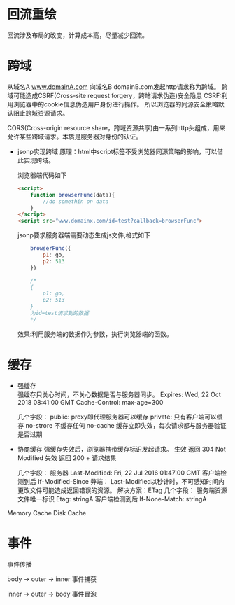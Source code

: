 # 回流重绘
回流涉及布局的改变，计算成本高，尽量减少回流。

# 跨域
从域名A www.domainA.com 向域名B domainB.com发起http请求称为跨域。
跨域可能造成CSRF(Cross-site request forgery，跨站请求伪造)安全隐患
CSRF:利用浏览器中的cookie信息伪造用户身份进行操作。
所以浏览器的同源安全策略默认阻止跨域资源请求。

CORS(Cross-origin resource share，跨域资源共享)由一系列http头组成，用来允许某些跨域请求。本质是服务器对身份的认证。

- jsonp实现跨域
    原理：html中script标签不受浏览器同源策略的影响，可以借此实现跨域。
    

    浏览器端代码如下
    ```html
    <script>
        function browserFunc(data){
            //do somethin on data
        }
    </script>
    <script src="www.domainx.com/id=test?callback=browserFunc">

    ```

    jsonp要求服务器端需要动态生成js文件,格式如下
    
    ```js
        browserFunc({
            p1: go,
            p2: 513
        })

        /*
        {
            p1: go,
            p2: 513
        }
        为id=test请求到的数据
        */
    ```

    效果:利用服务端的数据作为参数，执行浏览器端的函数。

# 缓存

- 强缓存    
    强缓存只关心时间，不关心数据是否与服务器同步。
    Expires: Wed, 22 Oct 2018 08:41:00 GMT
    Cache-Control: max-age=300
    
    几个字段：
    public: proxy即代理服务器可以缓存
    private: 只有客户端可以缓存
    no-strore 不缓存任何
    no-cache 缓存立即失效，每次请求都与服务器验证是否过期

- 协商缓存
    强缓存失效后，浏览器携带缓存标识发起请求。
    生效 返回 304 Not Modified
    失效 返回 200 + 请求结果

    几个字段：
    服务器 Last-Modified: Fri, 22 Jul 2016 01:47:00 GMT
    客户端检测到后 If-Modified-Since
    弊端：
    Last-Modified以秒计时，不可感知时间内更改文件可能造成返回错误的资源。
    解决方案：ETag
    几个字段：
    服务端资源文件唯一标识 Etag: stringA
    客户端检测到后 If-None-Match: stringA



Memory Cache 
Disk Cache

# 事件

事件传播

body -> outer -> inner 事件捕获

inner -> outer -> body 事件冒泡